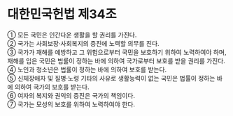 # 대한민국헌법 제34조

① 모든 국민은 인간다운 생활을 할 권리를 가진다.  
② 국가는 사회보장·사회복지의 증진에 노력할 의무를 진다.  
③ 국가가 재해를 예방하고 그 위험으로부터 국민을 보호하기 위하여 노력하여야 하며, 재해를 입은 국민은 법률이 정하는 바에 의하여 국가로부터 보호를 받을 권리를 가진다.  
④ 노인과 청소년은 법률이 정하는 바에 의하여 보호를 받는다.  
⑤ 신체장애자 및 질병·노령 기타의 사유로 생활능력이 없는 국민은 법률이 정하는 바에 의하여 국가의 보호를 받는다.  
⑥ 여자의 복지와 권익의 증진은 국가의 책임이다.  
⑦ 국가는 모성의 보호를 위하여 노력하여야 한다.
